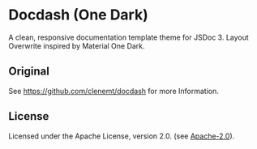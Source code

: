 # Docdash (One Dark)

A clean, responsive documentation template theme for JSDoc 3.
Layout Overwrite inspired by Material One Dark.

## Original

See https://github.com/clenemt/docdash for more Information.

## License

Licensed under the Apache License, version 2.0. (see [Apache-2.0](LICENSE.md)).
